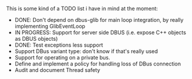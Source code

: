 This is some kind of a TODO list i have in mind at the moment:

  * DONE: Don't depend on dbus-glib for main loop integration, by really implementing GlibEventLoop
  * IN PROGRESS: Support for server side DBUS (i.e. expose C++ objects as DBUS objects)
  * DONE: Test exceptions less support
  * Support DBus variant type: don't know if that's really used
  * Support for operating on a private bus.
  * Define and implement a policy for handling loss of DBus connection
  * Audit and document Thread safety